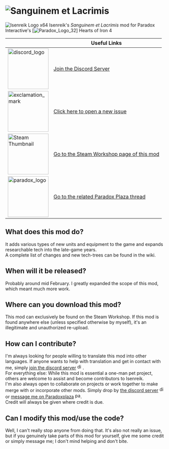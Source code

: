 # ![Sanguinem et Lacrimis](https://raw.githubusercontent.com/Araxiel/HoI4-IR-Sanguinem-et-Lacrimis/master/readme-files/sanguinem_title_text.png)

![Isenreik Logo x64](https://raw.githubusercontent.com/Araxiel/HoI4-IR-Sanguinem-et-Lacrimis/master/readme-files/Isenreik_logo_x64.png) Isenreik's *Sanguinem et Lacrimis* mod for Paradox Interactive's [![Paradox_Logo_32](https://www.hscripts.com/freeimages/logos/game-developer/paradox-interactive/paradox-interactive-logo-32.gif)] Hearts of Iron 4

&ensp; | Useful Links
------------ | -------------
[<img src="https://www.shareicon.net/data/128x128/2016/10/18/844052_media_512x512.png" alt="discord_logo" style="width: 128px;"/>][1] | [Join the Discord Server][1]
[<img src="https://www.shareicon.net/data/128x128/2015/09/02/94510_opened_448x512.png" alt="exclamation_mark" style="width: 128px;"/>][2] | [Click here to open a new issue][2]
[<img src="https://raw.githubusercontent.com/Araxiel/HoI4-IR-Sanguinem-et-Lacrimis/master/readme-files/thumbnail-coming-soon.gif" alt="Steam Thumbnail" style="width: 128px;"/>][3] | [Go to the Steam Workshop page of this mod][3]
[<img src="https://forumcontent.paradoxplaza.com/public/paradox/banners/pdxlogo.png" alt="paradox_logo" style="width: 128px;"/>][4] | [Go to the related Paradox Plaza thread][4]

## What does this mod do?
It adds various types of new units and equipment to the game and expands researchable tech into the late-game years.  
A complete list of changes and new tech-trees can be found in the wiki.

## When will it be released?
Probably around mid February. I greatly expanded the scope of this mod, which meant much more work.

## Where can you download this mod?
This mod can exclusively be found on the Steam Workshop. If this mod is found anywhere else (unless specified otherwise by myself), it's an illegitimate and unauthorized re-upload.

## How can I contribute?
I'm always looking for people willing to translate this mod into other languages. If anyone wants to help with translation and get in contact with me, simply [join the discord server][1] [<img src="https://www.shareicon.net/data/128x128/2016/10/18/844052_media_512x512.png" alt="discord_logo" style="width: 17px;"/>][1].  
For everything else: While this mod is essential a one-man pet project, others are welcome to assist and become contributors to Isenreik.     
I'm also always open to collaborate on projects or work together to make merge with or incorporate other mods.  Simply drop by [the discord server][1] [<img src="https://www.shareicon.net/data/128x128/2016/10/18/844052_media_512x512.png" alt="discord_logo" style="width: 17px;"/>][1] or [message me on Paradoxplaza][5] [<img src="https://forumcontent.paradoxplaza.com/public/paradox/banners/pdxlogo.png" alt="paradox_logo" style="width: 17px;"/>][5].  
Credit will always be given where credit is due.

## Can I modify this mod/use the code?
Well, I can't really stop anyone from doing that. It's also not really an issue, but if you genuinely take parts of this mod for yourself, give me some credit or simply message me; I don't mind helping and don't bite.

[1]:https://discord.gg/7KQwR2x
[2]:https://github.com/Araxiel/HoI4-Ara-SpecTroops/issues/new
[3]:https://raw.githubusercontent.com/Araxiel/HoI4-IR-Sanguinem-et-Lacrimis/master/readme-files/thumbnail-coming-soon.gif
[4]:https://forum.paradoxplaza.com/forum/index.php
[5]:https://forum.paradoxplaza.com/forum/index.php?members/araxiel.1078983/
